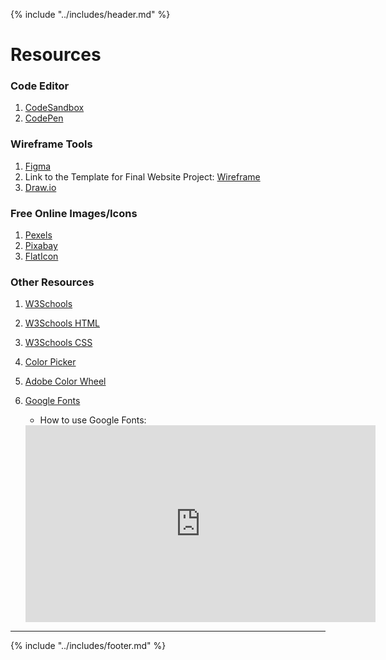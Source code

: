 {% include "../includes/header.md" %}

# Resources
<!-- This is how each subject should be introduced. Give the students structure so they know they can start trusting the process sooner!  -->
### Code Editor

1. [CodeSandbox](https:/codesandbox.io)
1. [CodePen](https:/codepen.io)

### Wireframe Tools

1. [Figma](https://www.figma.com/)
1. Link to the Template for Final Website Project: [Wireframe](https://www.figma.com/file/3sYpjzrB7zRV9dmHP7sW6r/Learn-to-code-wireframe?node-id=0%3A1)
1. [Draw.io](https://www.draw.io)

### Free Online Images/Icons
1. [Pexels](https://www.pexels.com)
1. [Pixabay](https://www.pixabay.com)
1. [FlatIcon](https://www.flaticon.com)

### Other Resources

1. [W3Schools](https://www.w3schools.com/)
1. [W3Schools HTML](https://www.w3schools.com/html/default.asp)
1. [W3Schools CSS](https://www.w3schools.com/css/default.asp)
1. [Color Picker](https://www.google.com/search?q=color+picker) 
1. [Adobe Color Wheel](https://color.adobe.com/create/color-wheel) 

1. [Google Fonts](https://fonts.google.com/)
    * How to use Google Fonts:
    <iframe width="560" height="315" src="https://www.youtube.com/embed/Z3JR6mEWEEo" frameborder="0" allow="accelerometer; autoplay; encrypted-media; gyroscope; picture-in-picture" allowfullscreen></iframe>
  

*****

{% include "../includes/footer.md" %}
